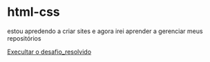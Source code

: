 # html-css
estou apredendo a criar sites e agora irei aprender a gerenciar meus repositórios

<a href=https://www.https://hadassiahfreire.github.io/html-css/desafio_resolvido/android.html> Execultar o desafio_resolvido
 
